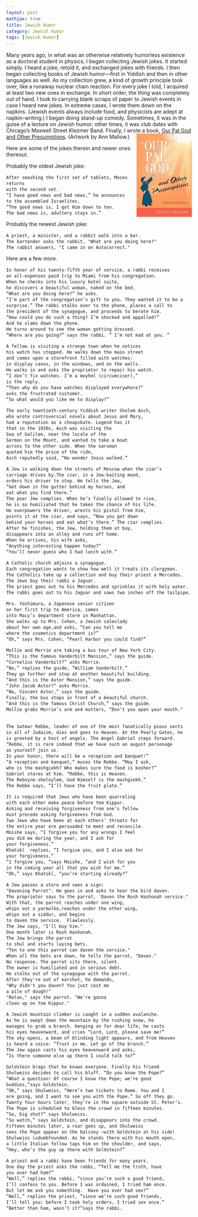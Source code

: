 ```yaml
---
layout: post
mathjax: true
title: Jewish Humor
category: Jewish Humor
tags: [Jewish Humor]
---
```



Many years ago, in what was an otherwise relatively humorless existence as a doctoral student in physics, I began collecting Jewish jokes. It started simply. I heard a joke, retold it, and exchanged jokes with friends. I then began collecting books of Jewish humor—first in Yiddish and then in other languages as well. As my collection grew, a kind of growth principle took over, like a runaway nuclear chain reaction. For every joke I told, I acquired at least two new ones in exchange. In short order, the thing was completely out of hand. I took to carrying blank scraps of paper to Jewish events in case I heard new jokes. In extreme cases, I wrote them down on the napkins. (Jewish events always include food, and physicists are adept at napkin-writing.) I began doing stand-up comedy. Sometimes, it was in the guise of a lecture on Jewish humor; other times, it was club dates with Chicago’s Maxwell Street Klezmer Band. Finally, I wrote a book,    <a target="_blank" href="https://www.thriftbooks.com/w/our-pal-god-and-other-presumptions-a-book-of-jewish-humor_jeffry-v-mallow/1348356/#edition=14417790&idiq=19747705">
<img src="https://github.com/jvmallow/jvmallow.github.io/blob/main/images/our_pal_god.jpg?raw=true" style="float:right;width:150px;margin-left:10px" />Our Pal God and Other Presumptions</a>. (Artwork by Ann Mallow.)

Here are some of the jokes therein and newer ones thereout.

Probably the oldest Jewish joke:

~~~
After smashing the first set of tablets, Moses returns
with the second set.
“I have good news and bad news,” he announces
to the assembled Israelites. 
“The good news is, I got Him down to ten.
The bad news is, adultery stays in.”
~~~
Probably the newest Jewish joke:

~~~
A priest, a minister, and a rabbit walk into a bar.  
The bartender asks the rabbit, "What are you doing here?" 
The rabbit answers, "I came in on Autocorrect."
~~~

Here are a few more.

~~~
In honor of his twenty-fifth year of service, a rabbi receives
an all-expenses paid trip to Miami from his congregation.
When he checks into his luxury hotel suite,
he discovers a beautiful woman, naked on the bed.
“What are you doing here?” he asks.
“I’m part of the congregation’s gift to you. They wanted it to be a
surprise.” The rabbi stalks over to the phone, places a call to
the president of the synagogue, and proceeds to berate him.
“How could you do such a thing? I’m shocked and appalled!”
And he slams down the phone.
He turns around to see the woman getting dressed. 
“Where are you going?” says the rabbi. “ I’m not mad at you. ”
~~~

~~~
A fellow is visiting a strange town when he notices
his watch has stopped. He walks down the main street
and comes upon a storefront filled with watches:
in display cases, in the windows, and on the walls.
He walks in and asks the proprietor to repair his watch.
“I don’t fix watches. I’m a moyhel (circumciser),”
is the reply.
“Then why do you have watches displayed everywhere?”
asks the frustrated customer.
“So what would you like me to display?”
~~~

~~~
The early twentieth-century Yiddish writer Sholem Asch,
who wrote controversial novels about Jesus and Mary,
had a reputation as a cheapskate. Legend has it
that in the 1920s, Asch was visiting the
Sea of Galilee, near the locale of the
Sermon on the Mount, and wanted to take a boat
across to the other side. When the oarsman
quoted him the price of the ride,
Asch reputedly said, “No wonder Jesus walked.”
~~~

~~~
A Jew is walking down the streets of Moscow when the czar’s
carriage drives by.The czar, in a Jew-baiting mood,
orders his driver to stop. He tells the Jew,
“Get down in the gutter behind my horses, and
eat what you find there.”
The poor Jew complies. When he’s finally allowed to rise,
he is so humiliated that he takes the chance of his life.
He overpowers the driver, wrests his pistol from him,
points it at the czar, and says, “Now you get down
behind your horses and eat what’s there.” The czar complies.
After he finishes, the Jew, holding them at bay,
disappears into an alley and runs off home.
When he arrives, his wife asks,
“Anything interesting happen today?”
“You’ll never guess who I had lunch with.”
~~~

~~~
A Catholic church adjoins a synagogue.
Each congregation wants to show how well it treats its clergyman.
The Catholics take up a collection and buy their priest a Mercedes.
The Jews buy their rabbi a Jaguar.
The priest goes out to his Mercedes and sprinkles it with holy water.
The rabbi goes out to his Jaguar and saws two inches off the tailpipe.
~~~

~~~
Mrs. Yoshimura, a Japanese senior citizen
on her first trip to America, comes
into Macy’s department store in Manhattan.
She walks up to Mrs. Cohen, a Jewish saleslady
about her own age,and asks, “Can you tell me
where the cosmetics department is?”
“Oh,” says Mrs. Cohen, “Pearl Harbor you could find?”
~~~

~~~
Mollie and Morrie are taking a bus tour of New York City.
“This is the famous Vanderbilt Mansion,” says the guide.
“Cornelius Vanderbilt?” asks Morrie.
“No,” replies the guide, “William Vanderbilt.”
They go further and stop at another beautiful building.
“And this is the Astor Mansion,” says the guide.
“John Jacob Astor?” asks Morrie.
“No, Vincent Astor,” says the guide.
Finally, the bus stops in front of a beautiful church.
“And this is the famous Christ Church,” says the guide.
Mollie grabs Morrie’s arm and mutters, “Don't you open your mouth."
~~~


~~~

The Satmar Rebbe, leader of one of the most fanatically pious sects 
in all of Judaism, dies and goes to Heaven. At the Pearly Gates, he
is greeted by a host of angels. The Angel Gabriel steps forward.
“Rebbe, it is rare indeed that we have such an august personage
as yourself join us.
In your honor, there will be a reception and banquet!”
“A reception and banquet,” muses the Rebbe. “May I ask,
who is the mashgiekh? Who makes sure the food is kosher?”
Gabriel stares at him. “Rebbe, this is Heaven.
The Reboyne-sheloylem, God Himself is the mashgiekh.”
The Rebbe says, “I’ll have the fruit plate.”
~~~
~~~
It is required that Jews who have been quarreling 
with each other make peace before Yom Kippur.  
Asking and receiving forgiveness from one’s fellow 
must precede asking forgiveness from God.  
Two Jews who have been at each others’ throats for 
the entire year are persuaded to meet and reconcile. 
Moishe says, “I forgive you for any wrongs I feel 
you did me during the year, and I ask for 
your forgiveness.”
Khatskl  replies, “I forgive you, and I also ask for
your forgiveness.” 
“I forgive you, “says Moishe, “and I wish for you 
in the coming year all that you wish for me.” 
“Oh,” says Khatskl, “you’re starting already?”
~~~
~~~
A Jew passes a store and sees a sign: 
"Davening Parrot". He goes in and asks to hear the bird daven.
The proprietor says to the parrot, 'Daven the Rosh Hashonah service."
With that, the parrot reaches under one wing,
whips out a yarmulke,reaches under the other wing,
whips out a siddur, and begins
to daven the service.  Flawlessly.
The Jew says, "I'll buy him."
One month later is Rosh Hashonah.
The Jew brings the parrot
to shul and starts laying bets.
"Ten to one this parrot can daven the service."
When all the bets are down, he tells the parrot, "Daven."
No response. The parrot sits there, silent.
The owner is humiliated and in serious debt.
He stalks out of the synagogue with the parrot.
After they're out of earshot, he demands,
"Why didn't you daven? You just cost me
a pile of dough!"
"Relax," says the parrot. "We're gonna
clean up on Yom Kippur."

~~~~
  
~~~~~
A Jewish mountain climber is caught in a sudden avalanche.
As he is swept down the mountain by the rushing snow, he
manages to grab a branch. Hanging on for dear life, he casts
his eyes heavenward, and cries “Lord, Lord, please save me!”
The sky opens, a beam of blinding light appears, and from Heaven
is heard a voice: “Trust in me. Let go of the branch.”
The Jew again casts his eyes heavenward and asks,
“Is there someone else up there I could talk to?”
~~~~~
~~~~~
Goldstein brags that he knows everyone. Finally his friend
Shulweiss decides to call his bluff. “Do you know the Pope?”
“What a question! Of course I know the Pope; we’re good
buddies,”says Goldstein.
“OK,” says Shulweiss, “Here’s two tickets to Rome. You and I
are going, and I want to see you with the Pope.” So off they go.
Twenty four hours later, they’re in the square outside St. Peter’s.
The Pope is scheduled to bless the crowd in fifteen minutes.
“So, big shot?” says Shulweiss.
“So watch,” says Goldstein, and disappears into the crowd.
Fifteen minutes later, a roar goes up, and Shulweiss
sees the Pope appear on the balcony –with Goldstein at his side!
Shulweiss isdumbfounded. As he stands there with his mouth open,
a little Italian fellow taps him on the shoulder, and says,
“Hey, who’s the guy up there with Goldstein?”
~~~~~
~~~~~
A priest and a rabbi have been friends for many years.
One day the priest asks the rabbi, “Tell me the truth, have
you ever had ham?”
“Well,” replies the rabbi, “since you’re such a good friend,
I’ll confess to you. Before I was ordained, I tried ham once.
But let me ask you something.  Have you ever had sex?”
“Well,” replies the priest, “since we’re such good friends,
I’ll tell you: before I took holy orders, I tried sex once.”
“Better than ham, wasn’t it?”says the rabbi.
~~~~~











